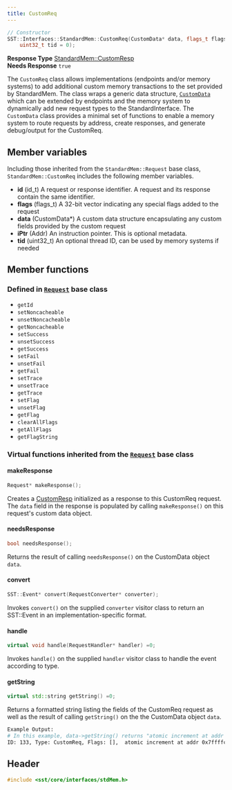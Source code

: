 ```yaml
---
title: CustomReq
---
```


```cpp
// Constructor
SST::Interfaces::StandardMem::CustomReq(CustomData* data, flags_t flags = 0, Addr iPtr = 0, 
    uint32_t tid = 0);
```
**Response Type** [StandardMem::CustomResp](customresp)  &nbsp;  
**Needs Response** `true`

The `CustomReq` class allows implementations (endpoints and/or memory systems) to add additional custom memory transactions to the set provided by StandardMem. The class wraps a generic data structure, [`CustomData`](customdata) which can be extended by endpoints and the memory system to dynamically add new request types to the StandardInterface. The `CustomData` class provides a minimal set of functions to enable a memory system to route requests by address, create responses, and generate debug/output for the CustomReq. 

## Member variables
Including those inherited from the `StandardMem::Request` base class, `StandardMem::CustomReq` includes the following member variables.
* **id** (id_t) A request or response identifier. A request and its response contain the same identifier.
* **flags** (flags_t) A 32-bit vector indicating any special flags added to the request
* **data** (CustomData*) A custom data structure encapsulating any custom fields provided by the custom request
* **iPtr** (Addr) An instruction pointer. This is optional metadata.
* **tid** (uint32_t) An optional thread ID, can be used by memory systems if needed

## Member functions
### Defined in [`Request`](class) base class
* `getId`
* `setNoncacheable`
* `unsetNoncacheable`
* `getNoncacheable`
* `setSuccess`
* `unsetSuccess`
* `getSuccess`
* `setFail`
* `unsetFail`
* `getFail`
* `setTrace`
* `unsetTrace`
* `getTrace`
* `setFlag`
* `unsetFlag`
* `getFlag`
* `clearAllFlags`
* `getAllFlags`
* `getFlagString`

### Virtual functions inherited from the [`Request`](class) base class
#### makeResponse
```cpp
Request* makeResponse();
```
Creates a [CustomResp](customresp) initialized as a response to this CustomReq request. The `data` field in the response is populated by calling `makeResponse()` on this request's custom data object.

#### needsResponse
```cpp
bool needsResponse();
```
Returns the result of calling `needsResponse()` on the CustomData object `data`.

#### convert
```cpp
SST::Event* convert(RequestConverter* converter);
```
Invokes `convert()` on the supplied `converter` visitor class to return an SST::Event in an implementation-specific format.

#### handle
```cpp
virtual void handle(RequestHandler* handler) =0;
```
Invokes `handle()` on the supplied `handler` visitor class to handle the event according to type.


#### getString
```cpp
virtual std::string getString() =0;
```
Returns a formatted string listing the fields of the CustomReq request as well as the result of calling `getString()` on the the CustomData object `data`.
```sh
Example Output:
# In this example, data->getString() returns "atomic increment at addr 0x7ffffcf0"
ID: 133, Type: CustomReq, Flags: [],  atomic increment at addr 0x7ffffcf0, InstPtr: 0x0, ThreadID: 0
```


## Header
```cpp
#include <sst/core/interfaces/stdMem.h>
```
